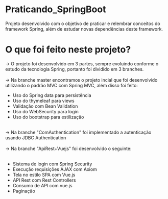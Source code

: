 # Praticando_SpringBoot
Projeto desenvolvido com o objetivo de praticar e relembrar conceitos do framework Spring, além de estudar novas dependências deste framework.

# O que foi feito neste projeto?

-> O projeto foi desenvolvido em 3 partes, sempre evoluindo conforme o estudo da tecnologia Spring, portanto foi dividido em 3 branches.
<br/>
<br/>
-> Na branche master encontramos o projeto incial que foi desenvolvido utilizando o padrão MVC com Spring MVC, além disso foi feito:
<br/>
<ul>
 <li> Uso do Spring data para persistência </li>
 <li> Uso do thymeleaf para views </li>
 <li> Validação com Bean Validation </li>
 <li> Uso do WebSecurity para login</li>
 <li> Uso do bootstrap para estilização </li>
</ul>
<br/>
-> Na branche "ComAuthentication" foi implementado a autenticação usando JDBC Authentication
<br/>
<br/>
-> Na branche "ApiRest+Vuejs" foi desenvolvido o seguinte:
<br/>
<br/>
<ul>
  <li> Sistema de login com Spring Security </li>
  <li> Execução requisições AJAX com Axiom </li>
  <li> Tela no estilo SPA com Vue.js </li>
  <li> API Rest com Rest Controllers </li>
 <li> Consumo de API com vue.js </li>
  <li> Paginação </li>
</ul>

